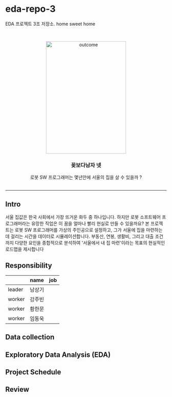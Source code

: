 # eda-repo-3
EDA 프로젝트 3조 저장소. home sweet home

<!-- PROJECT LOGO -->
<br />
<p align="center">
  <a href="https://github.com/addinedu-ros-8th/eda-repo-3">
    <img src="https://github.com/addinedu-ros-8th/eda-repo-3/blob/main/flowermen.jpg" alt="outcome" width="250" height="350">
  </a>

  <h3 align="center">꽂보다남자 넷</h3>

  <p align="center">
    로봇 SW 프로그래머는 몇년안에 서울의 집을 살 수 있을까 ?
    <br />
    <br />
  </p>
</p>

<hr>

## Intro 
서울 집값은 한국 사회에서 가장 뜨거운 화두 중 하나입니다. 하지만 로봇 소프트웨어 프로그래머라는 유망한 직업은 이 꿈을 얼마나 빨리 현실로 만들 수 있을까요? 본 프로젝트는 로봇 SW 프로그래머를 가상의 주인공으로 설정하고, 그가 서울에 집을 마련하는 데 걸리는 시간을 데이터로 시뮬레이션합니다. 부동산, 연봉, 생활비, 그리고 대출 조건까지 다양한 요인을 종합적으로 분석하여 '서울에서 내 집 마련'이라는 목표의 현실적인 로드맵을 제시합니다

## Responsibility
|        | name | job |
|--------|------|-----|
| leader | 남상기 |     |   
| worker | 강주빈 |     |   
| worker | 황한문 |     |   
| worker | 임동욱 |     |   
## Data collection

## Exploratory Data Analysis (EDA)

## Project Schedule

## Review